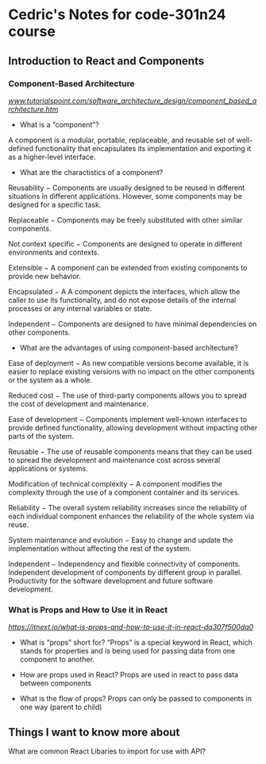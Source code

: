 # Cedric's Notes for code-301n24 course

## Introduction to React and Components

### Component-Based Architecture
<cite>www.tutorialspoint.com/software_architecture_design/component_based_architecture.htm</cite>

- What is a “component”?

A component is a modular, portable, replaceable, and reusable set of well-defined functionality that encapsulates its implementation and exporting it as a higher-level interface.

- What are the charactistics of a component?

Reusability − Components are usually designed to be reused in different situations in different applications. However, some components may be designed for a specific task.

Replaceable − Components may be freely substituted with other similar components.

Not context specific − Components are designed to operate in different environments and contexts.

Extensible − A component can be extended from existing components to provide new behavior.

Encapsulated − A A component depicts the interfaces, which allow the caller to use its functionality, and do not expose details of the internal processes or any internal variables or state.

Independent − Components are designed to have minimal dependencies on other components.


- What are the advantages of using component-based architecture?

Ease of deployment − As new compatible versions become available, it is easier to replace existing versions with no impact on the other components or the system as a whole.

Reduced cost − The use of third-party components allows you to spread the cost of development and maintenance.

Ease of development − Components implement well-known interfaces to provide defined functionality, allowing development without impacting other parts of the system.

Reusable − The use of reusable components means that they can be used to spread the development and maintenance cost across several applications or systems.

Modification of technical complexity − A component modifies the complexity through the use of a component container and its services.

Reliability − The overall system reliability increases since the reliability of each individual component enhances the reliability of the whole system via reuse.

System maintenance and evolution − Easy to change and update the implementation without affecting the rest of the system.

Independent − Independency and flexible connectivity of components. Independent development of components by different group in parallel. Productivity for the software development and future software development.

### What is Props and How to Use it in React
<cite>https://itnext.io/what-is-props-and-how-to-use-it-in-react-da307f500da0</cite>

- What is “props” short for?
“Props” is a special keyword in React, which stands for properties and is being used for passing data from one component to another.


- How are props used in React?
Props are used in react to pass data between components

- What is the flow of props?
Props can only be passed to components in one way (parent to child)


## Things I want to know more about

What are common React Libaries to import for use with API?